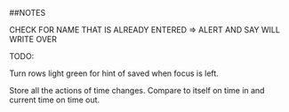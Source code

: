 ##NOTES 

CHECK FOR NAME THAT IS ALREADY ENTERED => ALERT AND SAY WILL WRITE OVER

TODO:

Turn rows light green for hint of saved when focus is left. 

Store all the actions of time changes. Compare to itself on time in and current time on time out. 
